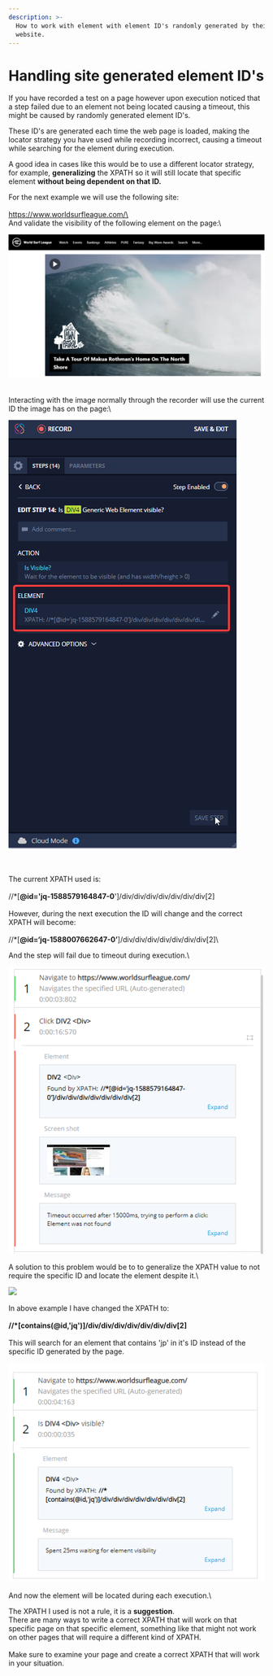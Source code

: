 ```yaml
---
description: >-
  How to work with element with element ID's randomly generated by their host
  website.
---
```


# Handling site generated element ID's

If you have recorded a test on a page however upon execution noticed that a step failed due to an element not being located causing a timeout, this might be caused by randomly generated element ID's.

These ID's are generated each time the web page is loaded, making the locator strategy you have used while recording incorrect, causing a timeout while searching for the element during execution.

A good idea in cases like this would be to use a different locator strategy, for example, **generalizing** the XPATH so it will still locate that specific element **without being dependent on that ID.**

For the next example we will use the following site:\
\
[https://www.worldsurfleague.com/\
\
](https://www.worldsurfleague.com)And validate the visibility of the following element on the page:\


![](<../../.gitbook/assets/image (531).png>)

\
Interacting with the image normally through the recorder will use the current ID the image has on the page:\


![](<../../.gitbook/assets/image (502).png>)

\
\
The current XPATH used is:\
\
&#x20;//\*\[**@id='jq-1588579164847-0**']/div/div/div/div/div/div/div\[2]\
\
However, during the next execution the ID will change and the correct XPATH will become:\
\
//\*\[**@id=‘jq-1588007662647-0’**]/div/div/div/div/div/div/div\[2]\


And the step will fail due to timeout during execution.\


![](<../../.gitbook/assets/image (503).png>)

A solution to this problem would be to to generalize the XPATH value to not require the specific ID and locate the element despite it.\


![](https://downloads.intercomcdn.com/i/o/205959552/1496409a948553ad2342c60a/Untitled3.png)

In above example I have changed the XPATH to:\
\
&#x20;**//\*\[contains(@id,'jq')]/div/div/div/div/div/div/div\[2]**\
\
This will search for an element that contains 'jp' in it's ID instead of the specific ID generated by the page.

![](<../../.gitbook/assets/image (524).png>)

And now the element will be located during each execution.\


The XPATH I used is not a rule, it is a **suggestion**.\
There are many ways to write a correct XPATH that will work on that specific page on that specific element, something like that might not work on other pages that will require a different kind of XPATH.\
\
Make sure to examine your page and create a correct XPATH that will work in your situation.
